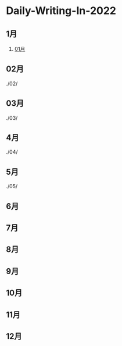# Daily-Writing-In-2022

## 1月
1. [01月](https://gitee.com/miraclewong/daily-writing-in-2022/tree/master/01)

## 02月
./02/

## 03月
./03/

## 4月
./04/

## 5月
./05/

## 6月

## 7月

## 8月

## 9月

## 10月

## 11月

## 12月